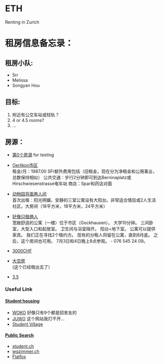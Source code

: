 # ETH
Renting in Zurich

# 租房信息备忘录：
## 租房小队:
* 5rr
* Melissa
* Songyan Hou
## 目标:
1. 附近有公交车站或轻轨？
2. 4 or 4.5 rooms?
3. ...
## 房源：
* [第0个房源](https://www.baidu.com/) for testing 

* [Oerlikon市区](https://www.students.ch/wohnen/details/278114/Wohnung-68qm-Zuerich-Helle-3Zi-Wohnung-naehe-Milchbuck) <br>
租金/月：1987.00 SFr额外费用包括（旧租金，现在分为净租金和公用事业，总数保持相似）
公共交通：步行2分钟即可到达Berninaplatz或Hirschwiesenstrasse电车站
商店：Spar和药店对面


* [动物园背面两人间](https://www.students.ch/wohnen/details/276420/Wohnung-71qm-Zuerich-3-Zimmer-Wohnung-hell--ruhig) <br>
首次出租：阳光明媚，安静的三室公寓设有大阳台。非常适合情侣或2人生活社区。大房间（18平方米，18平方米，24平方米）

* [好像只租俩人](https://www.students.ch/wohnen/details/278065/Wohnung-55qm-Zuerich-Gemuetliche-4-Zimmer-WG-Wohnung) <br>
宽敞舒适的公寓（一楼）位于市区（Gockhausen）。 大学10分钟。 三间卧室，大型入口和起居室。 卫生间与浴室隔开。 阳台+地下室。 公寓可以提供家具。 我们正在寻找2个租约方。 现有的分租人将留在公寓，直到8月底。 之后，这个房间也可用。 7月3日和4日晚上8点参观。 - 076 545 24 09。


* [3000CHF](https://flatfox.ch/en/flat/ottenweg-11-8008-zurich/41860/) <br>

* [大空房](https://flatfox.ch/en/flat/schwamendingenstrasse-8050-zurich/42418/) <br>(这个已经租出去了）

* [3.5](https://flatfox.ch/en/flat/naglerwiesenstrasse-8049-zurich/42392/) <br>






### Useful Link
#### [Student housing](http://www.wohnen.ethz.ch/en/search-accommodation/further-search-alternatives/student-housing.html)
* [WOKO](http://www.woko.ch/) 好像只有9个都是招舍友的
* [JUWO](http://juwo.ch/index_en.php) 这个网站我打不开...
* [Student Village](http://studentvillage.ch/)

#### [Public Search](http://www.wohnen.ethz.ch/en/search-accommodation/further-search-alternatives/public-search-portals.html)
* [student.ch](https://www.students.ch/)
* [wgzimmer.ch](https://www.wgzimmer.ch/)
* [Flatfox](https://flatfox.ch/en/)

